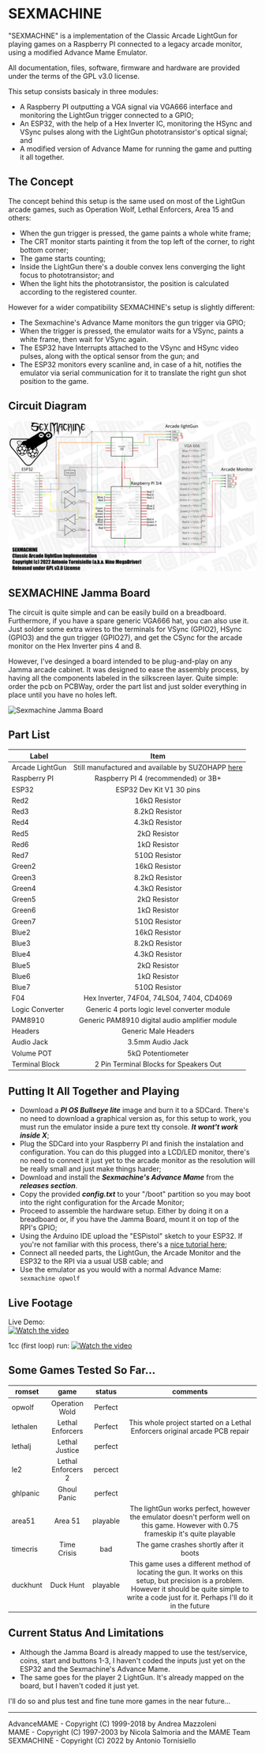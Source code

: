 # SEXMACHINE  
"SEXMACHNE" is a implementation of the Classic Arcade LightGun for playing games on a Raspberry PI connected to a legacy arcade monitor, using a modified Advance Mame Emulator.  

All documentation, files, software, firmware and hardware are provided under the terms of the GPL v3.0 license.

This setup consists basicaly in three modules:  
- A Raspberry PI outputting a VGA signal via VGA666 interface and monitoring the LightGun trigger connected to a GPIO;  
- An ESP32, with the help of a Hex Inverter IC, monitoring the HSync and VSync pulses along with the LightGun phototransistor's optical signal; and  
- A modified version of Advance Mame for running the game and putting it all together.  

## The Concept  
The concept behind this setup is the same used on most of the LightGun arcade games, such as Operation Wolf, Lethal Enforcers, Area 15 and others:  
- When the gun trigger is pressed, the game paints a whole white frame;
- The CRT monitor starts painting it from the top left of the corner, to right bottom corner;
- The game starts counting;
- Inside the LightGun there's a double convex lens converging the light focus to phototransistor; and
- When the light hits the phototransistor, the position is calculated according to the registered counter.  

However for a wider compatibility SEXMACHINE's setup is slightly different:
- The Sexmachine's Advance Mame monitors the gun trigger via GPIO;
- When the trigger is pressed, the emulator waits for a VSync, paints a white frame, then wait for VSync again.
- The ESP32 have Interrupts attached to the VSync and HSync video pulses, along with the optical sensor from the gun; and
- The ESP32 monitors every scanline and, in case of a hit, notifies the emulator via serial communication for it to translate the right gun shot position to the game.

## Circuit Diagram  
[![Sexmachine Circuit's Diagram](sexmachine_circuit_diagram.jpg "Sexmachine Circuit's Diagram")](sexmachine_circuit_diagram.jpg "Sexmachine Circuit's Diagram")

## SEXMACHINE Jamma Board  
The circuit is quite simple and can be easily build on a breadboard. Furthermore, if you have a spare generic VGA666 hat, you can also use it. Just solder some extra wires to the terminals for VSync (GPIO2), HSync (GPIO3) and the gun trigger (GPIO27), and get the CSync for the arcade monitor on the Hex Inverter pins 4 and 8.  

However, I've desinged a board intended to be plug-and-play on any Jamma arcade cabinet. It was designed to ease the assembly process, by having all the components labeled in the silkscreen layer. Quite simple: order the pcb on PCBWay, order the part list and just solder everything in place until you have no holes left.

![Sexmachine Jamma Board](sexmachine_board.png "Sexmachine Circuit's Diagram")  



## Part List

|     Label       |                       Item                     |
|-----------------|:----------------------------------------------:|
| Arcade LightGun | Still manufactured and available by SUZOHAPP [here](https://na.suzohapp.com/products/optical_guns/96-2300-12)
| Raspberry PI    | Raspberry PI 4 (recommended) or 3B+                            |
| ESP32           | ESP32 Dev Kit V1 30 pins                       |
| Red2            | 16kΩ Resistor                                  |
| Red3            | 8.2kΩ Resistor                                 |
| Red4            | 4.3kΩ Resistor                                 |
| Red5            | 2kΩ Resistor                                   |
| Red6            | 1kΩ Resistor                                   |
| Red7            | 510Ω Resistor                                  |
| Green2          | 16kΩ Resistor                                  |
| Green3          | 8.2kΩ Resistor                                 |
| Green4          | 4.3kΩ Resistor                                 |
| Green5          | 2kΩ Resistor                                   |
| Green6          | 1kΩ Resistor                                   |
| Green7          | 510Ω Resistor                                  |
| Blue2           | 16kΩ Resistor                                  |
| Blue3           | 8.2kΩ Resistor                                 |
| Blue4           | 4.3kΩ Resistor                                 |
| Blue5           | 2kΩ Resistor                                   |
| Blue6           | 1kΩ Resistor                                   |
| Blue7           | 510Ω Resistor                                  |
| F04             | Hex Inverter, 74F04, 74LS04, 7404, CD4069      |
| Logic Converter | Generic 4 ports logic level converter module   |
| PAM8910         | Generic PAM8910 digital audio amplifier module |
| Headers         | Generic Male Headers                           |
| Audio Jack      | 3.5mm Audio Jack                               |
| Volume POT      | 5kΩ Potentiometer                              |
| Terminal Block  | 2 Pin Terminal Blocks for Speakers Out         |

## Putting It All Together and Playing  

- Download a ***PI OS Bullseye lite*** image and burn it to a SDCard. There's no need to download a graphical version as, for this setup to work, you must run the emulator inside a pure text tty console. ***It wont't work inside X***;  
- Plug the SDCard into your Raspberry PI and finish the instalation and configuration. You can do this plugged into a LCD/LED monitor, there's no need to connect it just yet to the arcade monitor as the resolution will be really small and just make things harder;
- Download and install the ***Sexmachine's Advance Mame*** from the ***releases section***.
- Copy the provided ***config.txt*** to your "/boot" partition so you may boot into the right configuration for the Arcade Monitor;
- Proceed to assemble the hardware setup. Either by doing it on a breadboard or, if you have the Jamma Board, mount it on top of the RPI's GPIO;
- Using the Arduino IDE upload the "ESPistol" sketch to your ESP32. If you're not familiar with this process, there's a [nice tutorial here](https://randomnerdtutorials.com/installing-the-esp32-board-in-arduino-ide-windows-instructions/);
- Connect all needed parts, the LightGun, the Arcade Monitor and the ESP32 to the RPI via a usual USB cable; and
- Use the emulator as you would with a normal Advance Mame:  
``` sexmachine opwolf ```  

## Live Footage  

Live Demo:  
[![Watch the video](https://img.youtube.com/vi/usHYl3YvgNg/maxresdefault.jpg)](https://youtu.be/usHYl3YvgNg)  

1cc (first loop) run:
[![Watch the video](https://img.youtube.com/vi/k8lXJYMKKos/maxresdefault.jpg)](https://youtu.be/k8lXJYMKKos)  

## Some Games Tested So Far...
| romset |  game | status | comments |
|--------|:-----:|:-------:|:--------:|
| opwolf | Operation Wold | Perfect | |
| lethalen | Lethal Enforcers | Perfect | This whole project started on a Lethal Enforcers original arcade PCB repair |
| lethalj | Lethal Justice | perfect | |
| le2 | Lethal Enforcers 2 | percect | |
| ghlpanic | Ghoul Panic | perfect | |
| area51 | Area 51 | playable| The lightGun works perfect, however the emulator doesn't perform well on this game. However with 0.75 frameskip it's quite playable |
| timecris | Time Crisis | bad | The game crashes shortly after it boots |
| duckhunt | Duck Hunt | playable | This game uses a different method of locating the gun. It works on this setup, but precision is a problem. However it should be quite simple to write a code just for it. Perhaps I'll do it in the future |

## Current Status And Limitations  
- Although the Jamma Board is already mapped to use the test/service, coins, start and buttons 1-3, I haven't coded the inputs just yet on the ESP32 and the Sexmachine's Advance Mame.
- The same goes for the player 2 LightGun. It's already mapped on the board, but I haven't coded it just yet.

I'll do so and plus test and fine tune more games in the near future...

*************************************************************************  
AdvanceMAME - Copyright (C) 1999-2018 by Andrea Mazzoleni  
MAME - Copyright (C) 1997-2003 by Nicola Salmoria and the MAME Team  
SEXMACHINE - Copyright (C) 2022 by Antonio Tornisiello  
